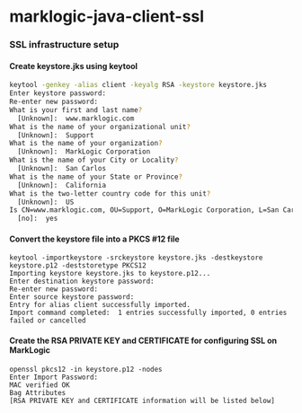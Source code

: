 # marklogic-java-client-ssl

### SSL infrastructure setup

#### Create keystore.jks using keytool

```bash
keytool -genkey -alias client -keyalg RSA -keystore keystore.jks
Enter keystore password:
Re-enter new password:
What is your first and last name?
  [Unknown]:  www.marklogic.com
What is the name of your organizational unit?
  [Unknown]:  Support
What is the name of your organization?
  [Unknown]:  MarkLogic Corporation
What is the name of your City or Locality?
  [Unknown]:  San Carlos
What is the name of your State or Province?
  [Unknown]:  California
What is the two-letter country code for this unit?
  [Unknown]:  US
Is CN=www.marklogic.com, OU=Support, O=MarkLogic Corporation, L=San Carlos, ST=California, C=US correct?
  [no]:  yes
```

#### Convert the keystore file into a PKCS #12 file

```
keytool -importkeystore -srckeystore keystore.jks -destkeystore keystore.p12 -deststoretype PKCS12
Importing keystore keystore.jks to keystore.p12...
Enter destination keystore password:
Re-enter new password:
Enter source keystore password:
Entry for alias client successfully imported.
Import command completed:  1 entries successfully imported, 0 entries failed or cancelled
```

#### Create the RSA PRIVATE KEY and CERTIFICATE for configuring SSL on MarkLogic

```
openssl pkcs12 -in keystore.p12 -nodes
Enter Import Password:
MAC verified OK
Bag Attributes
[RSA PRIVATE KEY and CERTIFICATE information will be listed below]
```
